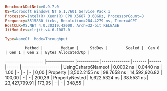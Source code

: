 ```ini

BenchmarkDotNet=v0.9.7.0
OS=Microsoft Windows NT 6.1.7601 Service Pack 1
Processor=Intel(R) Xeon(R) CPU X5687 3.60GHz, ProcessorCount=8
Frequency=3515830 ticks, Resolution=284.4279 ns, Timer=ACPI
HostCLR=MS.NET 4.0.30319.42000, Arch=32-bit RELEASE
JitModules=clrjit-v4.6.1087.0

Type=NameOf  Mode=Throughput  

```
             Method |        Median |     StdDev |        Scaled |  Gen 0 | Gen 1 | Gen 2 | Bytes Allocated/Op |
------------------- |-------------- |----------- |-------------- |------- |------ |------ |------------------- |
 UsingCsharp6Nameof |     0.0002 ns |  0.0440 ns |          1.00 |      - |     - |     - |               0,00 |
           Property | 3,502.2155 ns | 98.7658 ns | 14,592,926.82 | 100,00 |     - |     - |             200,39 |
     PropertyNested | 5,622.5324 ns | 38.5531 ns | 23,427,799.91 | 173,95 |     - |     - |             348,55 |

